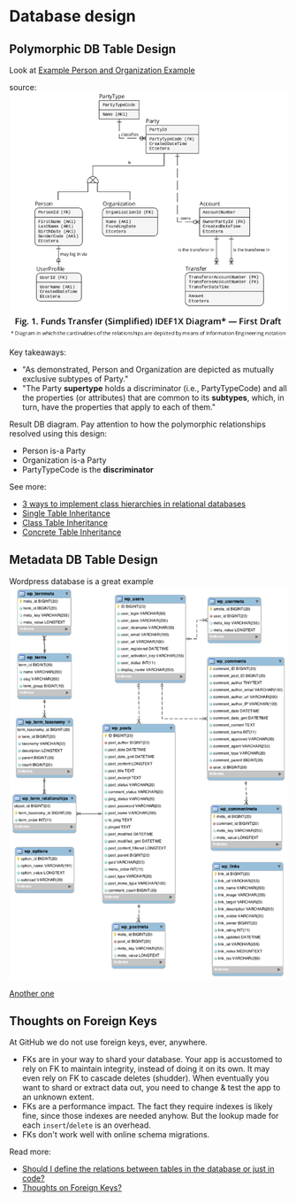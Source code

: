 # Database design 

##  Polymorphic DB Table Design

Look at [Example Person and Organization Example](https://dba.stackexchange.com/questions/179654/developing-a-database-for-a-funds-transfers-business-where-a-people-and-organi)

source: 
![Polymorphic DB Table Design](./img/Polymorphic-table.png)

Key takeaways:
- "As demonstrated, Person and Organization are depicted as mutually exclusive subtypes of Party."
- "The Party **supertype** holds a discriminator (i.e., PartyTypeCode) and all the properties (or attributes) that are common to its **subtypes**, which, in turn, have the properties that apply to each of them."

Result DB diagram. Pay attention to how the polymorphic relationships resolved using this design:
- Person is-a Party
- Organization is-a Party
- PartyTypeCode is the **discriminator**

See more: 
- [3 ways to implement class hierarchies in relational databases](https://stackoverflow.com/questions/9174200/how-to-create-multiple-one-to-ones/9178524#9178524)
- [Single Table Inheritance](https://www.martinfowler.com/eaaCatalog/singleTableInheritance.html)
- [Class Table Inheritance](https://www.martinfowler.com/eaaCatalog/classTableInheritance.html)
- [Concrete Table Inheritance](https://www.martinfowler.com/eaaCatalog/concreteTableInheritance.html)

## Metadata DB Table Design 

Wordpress database is a great example 
![Polymorphic DB Table Design](./img/wp-metadatatable.png)

[Another one](https://stackoverflow.com/questions/3241033/designing-database-to-hold-different-metadata-information)

## Thoughts on Foreign Keys 
At GitHub we do not use foreign keys, ever, anywhere.

- FKs are in your way to shard your database. Your app is accustomed to rely on FK to maintain integrity, instead of doing it on its own. It may even rely on FK to cascade deletes (shudder). When eventually you want to shard or extract data out, you need to change & test the app to an unknown extent.
- FKs are a performance impact. The fact they require indexes is likely fine, since those indexes are needed anyhow. But the lookup made for each `insert`/`delete` is an overhead.
- FKs don't work well with online schema migrations.



Read more: 
- [Should I define the relations between tables in the database or just in code?](https://softwareengineering.stackexchange.com/questions/334624/should-i-define-the-relations-between-tables-in-the-database-or-just-in-code)
- [Thoughts on Foreign Keys?](https://github.com/github/gh-ost/issues/331#issuecomment-266027731)
